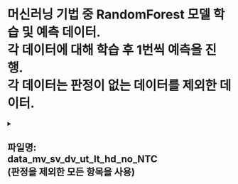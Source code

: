 머신러닝 기법 중 RandomForest 모델 학습 및 예측 데이터.   
각 데이터에 대해 학습 후 1번씩 예측을 진행.   
각 데이터는 판정이 없는 데이터를 제외한 데이터.
===

<details>
<summary>

파일명:   
data_mv_sv_dv_ut_lt_hd_no_NTC   
(판정을 제외한 모든 항목을 사용)
---
</summary>
 
 * Test Loss: 0.5478043556213379   
   Test Accuracy: 0.699999988079071   
   
   Confusion Matrix:
   /|Positive|Nagative|
   |:---:|:---:|:---:|
   Positive|0|21|
   Nagative|0|49|
   
   Accuracy: 0.7   
   Precision: 0.7   
   Recall: 1.0   
   F1 Score: 0.8235294117647058      
</details>
